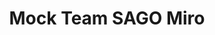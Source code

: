 ---
title: Mock Team SAGO Miro
redirect_to: https://miro.com/app/board/uXjVP6kzLLU=/?share_link_id=848368951023
redirect_from: 
  - /SAGOMiro
  - /sagomiro
---